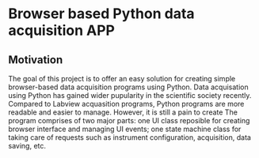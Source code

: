 # Browser based Python data acquisition APP

## Motivation
The goal of this project is to offer an easy solution for creating simple browser-based data acquisition programs using Python. Data acquisation using Python has gained wider pupularity in the scientific society recently. Compared to Labview acquasition programs, Python programs are more readable and easier to manage. However, it is still a pain to create  The program comprises of two major parts: one UI class reposible for creating browser interface and managing UI events; one state machine class for taking care of requests such as instrument configuration, acquisition, data saving, etc.
